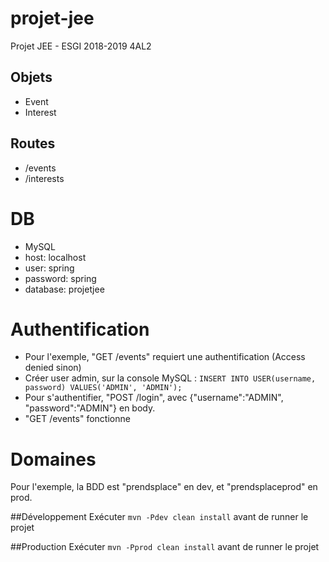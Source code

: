 # projet-jee
Projet JEE - ESGI 2018-2019 4AL2

## Objets
- Event
- Interest

## Routes
- /events
- /interests

# DB
- MySQL
- host: localhost
- user: spring
- password: spring
- database: projetjee

# Authentification
- Pour l'exemple, "GET /events" requiert une authentification (Access denied sinon)
- Créer user admin, sur la console MySQL : `INSERT INTO USER(username, password) VALUES('ADMIN', 'ADMIN');`
- Pour s'authentifier, "POST /login", avec {"username":"ADMIN", "password":"ADMIN"} en body.
- "GET /events" fonctionne

# Domaines

Pour l'exemple, la BDD est "prendsplace" en dev, et "prendsplaceprod" en prod.

##Développement
Exécuter `mvn -Pdev clean install` avant de runner le projet

##Production
Exécuter `mvn -Pprod clean install` avant de runner le projet